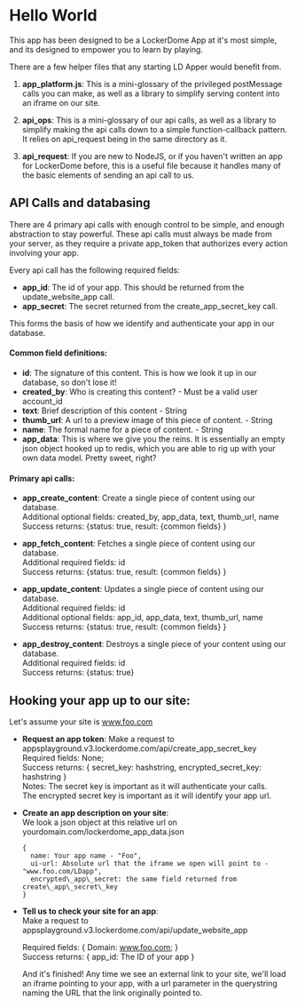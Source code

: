 # Hello World

This app has been designed to be a LockerDome App at it's most simple, and its designed to empower you to learn by playing.

There are a few helper files that any starting LD Apper would benefit from.

1. **app\_platform.js**: This is a mini-glossary of the privileged postMessage calls you can make, as well as a library to simplify serving content into an iframe on our site.

2. **api\_ops**: This is a mini-glossary of our api calls, as well as a library to simplify making the api calls down to a simple function-callback pattern. It relies on api_request being in the same directory as it.

3. **api\_request**: If you are new to NodeJS, or if you haven't written an app for LockerDome before, this is a useful file because it handles many of the basic elements of sending an api call to us.

## API Calls and databasing

There are 4 primary api calls with enough control to be simple, and enough abstraction to stay powerful. These api calls must always be made from your server, as they require a private app_token that authorizes every action involving your app.

Every api call has the following required fields:

  * **app_id**: The id of your app. This should be returned from the update\_website\_app call.
  * **app_secret**: The secret returned from the create\_app\_secret_key call.
    
This forms the basis of how we identify and authenticate your app in our database.
    
#### Common field definitions:  

  * **id**: The signature of this content. This is how we look it up in our database, so don't lose it!  
  * **created_by**: Who is creating this content? - Must be a valid user account_id  
  * **text**: Brief description of this content - String  
  * **thumb\_url**: A url to a preview image of this piece of content. - String  
  * **name**: The formal name for a piece of content. - String  
  * **app\_data**: This is where we give you the reins. It is essentially an empty json object hooked up to redis, which you are able to rig up with your own data model. Pretty sweet, right?

#### Primary api calls:    

  * **app\_create\_content**: Create a single piece of content using our database.   
    Additional optional fields: created\_by, app\_data, text, thumb\_url, name   
    Success returns: {status: true, result: {common fields} }   
    
  * **app\_fetch\_content**: Fetches a single piece of content using our database.   
    Additional required fields: id   
    Success returns: {status: true, result: {common fields} }   
    
  * **app\_update\_content**: Updates a single piece of content using our database.   
    Additional required fields: id   
    Additional optional fields: app_id, app_data, text, thumb_url, name   
    Success returns: {status: true, result: {common fields} }   
    
  * **app\_destroy\_content**: Destroys a single piece of your content using our database.   
    Additional required fields: id   
    Success returns: {status: true}   

## Hooking your app up to our site:    
    
Let's assume your site is www.foo.com
    
 * **Request an app token**: Make a request to appsplayground.v3.lockerdome.com/api/create\_app\_secret\_key    
    Required fields: None;    
    Success returns: { secret\_key: hashstring, encrypted\_secret\_key: hashstring }    
    Notes: The secret key is important as it will authenticate your calls.    
    The encrypted secret key is important as it will identify your app url.    
    
 * **Create an app description on your site**:    
    We look a json object at this relative url on yourdomain.com/lockerdome\_app\_data.json    
    ````
    {
      name: Your app name - "Foo",
      ui-url: Absolute url that the iframe we open will point to - "www.foo.com/LDapp",
      encrypted\_app\_secret: the same field returned from create\_app\_secret\_key
    }
    ````
    
 * **Tell us to check your site for an app**:    
 Make a request to appsplayground.v3.lockerdome.com/api/update\_website\_app    
    
    Required fields: { Domain: www.foo.com; }    
    Success returns: { app_id: The ID of your app }    
    
    And it's finished! Any time we see an external link to your site, we'll load an iframe pointing to your app, with a url parameter in the querystring naming the URL that the link originally pointed to.    
    
